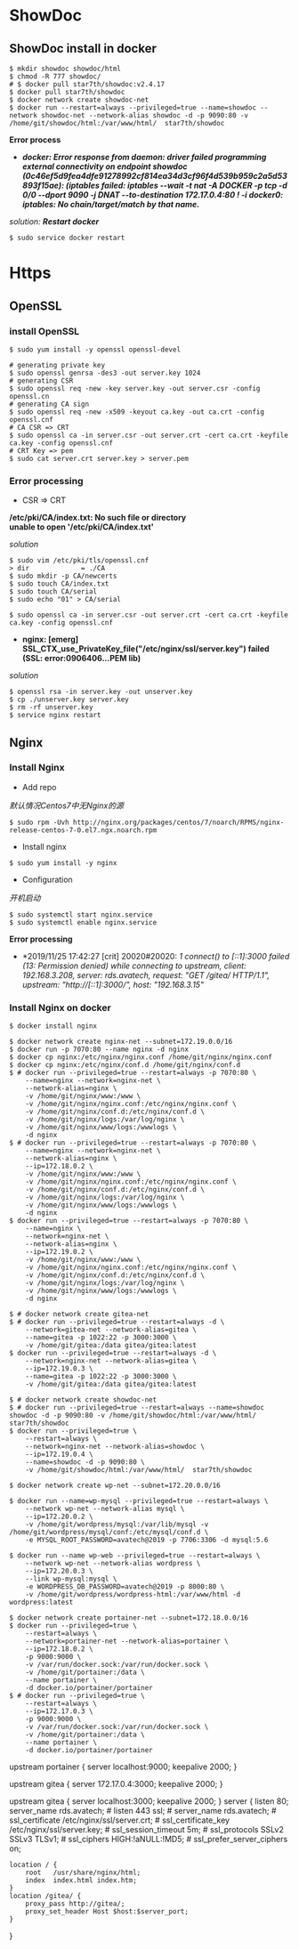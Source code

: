 <!--
@author: harold.duan
@date: 19-12-01
@memo: Notes logging
-->

# ShowDoc

## ShowDoc install in docker

```
$ mkdir showdoc showdoc/html
$ chmod -R 777 showdoc/
# $ docker pull star7th/showdoc:v2.4.17
$ docker pull star7th/showdoc
$ docker network create showdoc-net
$ docker run --restart=always --privileged=true --name=showdoc --network showdoc-net --network-alias showdoc -d -p 9090:80 -v /home/git/showdoc/html:/var/www/html/  star7th/showdoc
```

**Error process**

+ ***docker: Error response from daemon: driver failed programming external connectivity on endpoint showdoc (0c46ef5d9fea4dfe91278992cf814ea34d3cf96f4d539b959c2a5d53893f15ae):  (iptables failed: iptables --wait -t nat -A DOCKER -p tcp -d 0/0 --dport 9090 -j DNAT --to-destination 172.17.0.4:80 ! -i docker0: iptables: No chain/target/match by that name.***

*solution:* ***Restart docker***

```
$ sudo service docker restart
```


# Https

## OpenSSL

### install OpenSSL

```
$ sudo yum install -y openssl openssl-devel
```


```
# generating private key
$ sudo openssl genrsa -des3 -out server.key 1024
# generating CSR
$ sudo openssl req -new -key server.key -out server.csr -config openssl.cn
# generating CA sign
$ sudo openssl req -new -x509 -keyout ca.key -out ca.crt -config openssl.cnf
# CA CSR => CRT
$ sudo openssl ca -in server.csr -out server.crt -cert ca.crt -keyfile ca.key -config openssl.cnf
# CRT Key => pem
$ sudo cat server.crt server.key > server.pem
```

### Error processing

+ CSR => CRT

**/etc/pki/CA/index.txt: No such file or directory**  
**unable to open '/etc/pki/CA/index.txt'**

*solution*

```
$ sudo vim /etc/pki/tls/openssl.cnf 
> dir             = ./CA  
$ sudo mkdir -p CA/newcerts
$ sudo touch CA/index.txt
$ sudo touch CA/serial
$ sudo echo "01" > CA/serial

$ sudo openssl ca -in server.csr -out server.crt -cert ca.crt -keyfile ca.key -config openssl.cnf
```
+ **nginx: [emerg] SSL_CTX_use_PrivateKey_file("/etc/nginx/ssl/server.key") failed (SSL: error:0906406...PEM lib)**

*solution*

```
$ openssl rsa -in server.key -out unserver.key  
$ cp ./unserver.key server.key
$ rm -rf unserver.key
$ service nginx restart
```

## Nginx

### Install Nginx

+ Add repo

*默认情况Centos7中无Nginx的源*

```
$ sudo rpm -Uvh http://nginx.org/packages/centos/7/noarch/RPMS/nginx-release-centos-7-0.el7.ngx.noarch.rpm
```

+ Install nginx

```
$ sudo yum install -y nginx
```

+ Configuration

*开机启动*

```
$ sudo systemctl start nginx.service
$ sudo systemctl enable nginx.service
```

**Error processing**

+ *2019/11/25 17:42:27 [crit] 20020#20020: *1 connect() to [::1]:3000 failed (13: Permission denied) while connecting to upstream, client: 192.168.3.208, server: rds.avatech, request: "GET /gitea/ HTTP/1.1", upstream: "http://[::1]:3000/", host: "192.168.3.15"*


### Install Nginx on docker

```
$ docker install nginx
```

```
$ docker network create nginx-net --subnet=172.19.0.0/16
$ docker run -p 7070:80 --name nginx -d nginx
$ docker cp nginx:/etc/nginx/nginx.conf /home/git/nginx/nginx.conf
$ docker cp nginx:/etc/nginx/conf.d /home/git/nginx/conf.d
$ # docker run --privileged=true --restart=always -p 7070:80 \
    --name=nginx --network=nginx-net \
    --network-alias=nginx \
    -v /home/git/nginx/www:/www \
    -v /home/git/nginx/nginx.conf:/etc/nginx/nginx.conf \
    -v /home/git/nginx/conf.d:/etc/nginx/conf.d \
    -v /home/git/nginx/logs:/var/log/nginx \
    -v /home/git/nginx/www/logs:/wwwlogs \
    -d nginx
$ # docker run --privileged=true --restart=always -p 7070:80 \
    --name=nginx --network=nginx-net \
    --network-alias=nginx \
    --ip=172.18.0.2 \
    -v /home/git/nginx/www:/www \
    -v /home/git/nginx/nginx.conf:/etc/nginx/nginx.conf \
    -v /home/git/nginx/conf.d:/etc/nginx/conf.d \
    -v /home/git/nginx/logs:/var/log/nginx \
    -v /home/git/nginx/www/logs:/wwwlogs \
    -d nginx
$ docker run --privileged=true --restart=always -p 7070:80 \
    --name=nginx \
    --network=nginx-net \
    --network-alias=nginx \
    --ip=172.19.0.2 \
    -v /home/git/nginx/www:/www \
    -v /home/git/nginx/nginx.conf:/etc/nginx/nginx.conf \
    -v /home/git/nginx/conf.d:/etc/nginx/conf.d \
    -v /home/git/nginx/logs:/var/log/nginx \
    -v /home/git/nginx/www/logs:/wwwlogs \
    -d nginx
```

``` gitea
$ # docker network create gitea-net
$ # docker run --privileged=true --restart=always -d \
    --network=gitea-net --network-alias=gitea \
    --name=gitea -p 1022:22 -p 3000:3000 \
    -v /home/git/gitea:/data gitea/gitea:latest
$ docker run --privileged=true --restart=always -d \
    --network=nginx-net --network-alias=gitea \
    --ip=172.19.0.3 \
    --name=gitea -p 1022:22 -p 3000:3000 \
    -v /home/git/gitea:/data gitea/gitea:latest
```

``` showdoc
$ # docker network create showdoc-net
$ # docker run --privileged=true --restart=always --name=showdoc showdoc -d -p 9090:80 -v /home/git/showdoc/html:/var/www/html/  star7th/showdoc
$ docker run --privileged=true \
    --restart=always \
    --network=nginx-net --network-alias=showdoc \
    --ip=172.19.0.4 \
    --name=showdoc -d -p 9090:80 \
    -v /home/git/showdoc/html:/var/www/html/  star7th/showdoc
```

``` wordpress
$ docker network create wp-net --subnet=172.20.0.0/16

$ docker run --name=wp-mysql --privileged=true --restart=always \
    --network wp-net --network-alias mysql \
    --ip=172.20.0.2 \
    -v /home/git/wordpress/mysql:/var/lib/mysql -v /home/git/wordpress/mysql/conf:/etc/mysql/conf.d \
    -e MYSQL_ROOT_PASSWORD=avatech@2019 -p 7706:3306 -d mysql:5.6

$ docker run --name wp-web --privileged=true --restart=always \
    --network wp-net --network-alias wordpress \
    --ip=172.20.0.3 \
    --link wp-mysql:mysql \
    -e WORDPRESS_DB_PASSWORD=avatech@2019 -p 8000:80 \
    -v /home/git/wordpress/wordpress-html:/var/www/html -d wordpress:latest
```

``` portainer
$ docker network create portainer-net --subnet=172.18.0.0/16
$ docker run --privileged=true \
    --restart=always \
    --network=portainer-net --network-alias=portainer \
    --ip=172.18.0.2 \
    -p 9000:9000 \
    -v /var/run/docker.sock:/var/run/docker.sock \
    -v /home/git/portainer:/data \
    --name portainer \
    -d docker.io/portainer/portainer
$ # docker run --privileged=true \
    --restart=always \
    --ip=172.17.0.3 \
    -p 9000:9000 \
    -v /var/run/docker.sock:/var/run/docker.sock \
    -v /home/git/portainer:/data \
    --name portainer \
    -d docker.io/portainer/portainer
```


upstream portainer {
    server localhost:9000;
    keepalive 2000;
}

upstream gitea {
    server 172.17.0.4:3000;
    keepalive 2000;
}

upstream gitea {
    server localhost:3000;
    keepalive 2000;
}
server {
    listen 80;
    server_name    rds.avatech;
    # listen       443 ssl;
    # server_name  rds.avatech;
    # ssl_certificate      /etc/nginx/ssl/server.crt;
    # ssl_certificate_key  /etc/nginx/ssl/server.key;
    # ssl_session_timeout  5m;
    # ssl_protocols  SSLv2 SSLv3 TLSv1;
    # ssl_ciphers  HIGH:!aNULL:!MD5;
    # ssl_prefer_server_ciphers   on;

    location / {
        root   /usr/share/nginx/html;
        index  index.html index.htm;
    }
    location /gitea/ {
        proxy_pass http://gitea/;
        proxy_set_header Host $host:$server_port;
    }
}